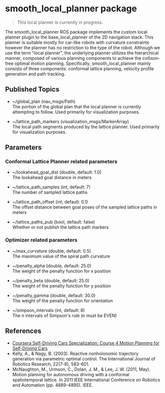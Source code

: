 # smooth_local_planner package

> This local planner is currently in progress.

The smooth_local_planner ROS package implements the custom local planner plugin to the base_local_planner of the 2D navigation stack. This planner is suitable mostly for car-like robots with curvature constraints however the planner has no restriction to the type of the robot. Although we use the term "local planner", the underlying planner utilizes the hierarchical manner, composed of various planning components to achieve the collison-free optimal motion planning. Specifically, smooth_local_planner mainly consists of three components: conformal lattice planning, velocity profile generation and path tracking.

## Published Topics

- ~<name>/global_plan (nav_msgs/Path)  
    The portion of the global plan that the local planner is currently attempting to follow. Used primarily for visualization purposes.

- ~<name>/lattice_path_markers (visualization_msgs/MarkerArray)  
    The local path segments produced by the lattice planner. Used primarily for visualization purposes.

## Parameters

### Conformal Lattice Planner related parameters

- ~<name>/lookahead_goal_dist (double, default: 1.0)  
    The lookahead goal distance in meters

- ~<name>/lattice_path_samples (int, default: 7)  
    The number of sampled lattice paths

- ~<name>/lattice_path_offset (int, default: 0.1)  
    The offset distance between goal poses of the sampled lattice paths in meters

- ~<name>/lattice_paths_pub (bool, default: false)  
    Whether or not publish the lattice path markers

### Optimizer related parameters

- ~<name>/max_curvature (double, default: 0.5)  
    The maximum value of the spiral path curvature

- ~<name>/penalty_alpha (double, default: 25.0)  
    The weight of the penalty function for x position

- ~<name>/penalty_beta (double, default: 25.0)  
    The weight of the penalty function for y position

- ~<name>/penalty_gamma (double, default: 30.0)  
    The weight of the penalty function for orientation

- ~<name>/simpson_intervals (int, default: 8)  
    The n intervals of Simpson's rule (n must be EVEN) 

## References

- [Coursera Self-Driving Cars Specialization: Course 4 Motion Planning for Self-Driving Cars](https://www.coursera.org/learn/motion-planning-self-driving-cars?specialization=self-driving-cars)
- Kelly, A., & Nagy, B. (2003). Reactive nonholonomic trajectory generation via parametric optimal control. The International Journal of Robotics Research, 22(7-8), 583-601.
- McNaughton, M., Urmson, C., Dolan, J. M., & Lee, J. W. (2011, May). Motion planning for autonomous driving with a conformal spatiotemporal lattice. In 2011 IEEE International Conference on Robotics and Automation (pp. 4889-4895). IEEE.